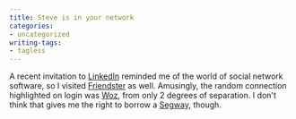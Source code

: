 ```yaml
---
title: Steve is in your network
categories:
- uncategorized
writing-tags:
- tagless
---
```


A recent invitation to [LinkedIn][1] reminded me of the world of social network software, so I visited [Friendster][2]  as well.  Amusingly, the random connection highlighted on login was [Woz][3], from only 2 degrees of separation.  I don't think that gives me the right to borrow a [Segway][4], though.

   [1]: https://www.linkedin.com/profile?viewProfile=&key=97824
   [2]: http://www.friendster.com/user.jsp?id=777163
   [3]: http://woz.org/
   [4]: http://www.woz.org/seg/
